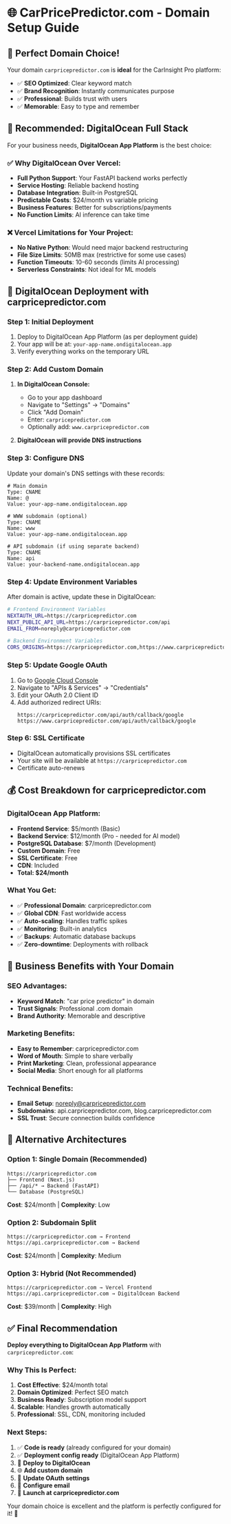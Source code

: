 # 🌐 CarPricePredictor.com - Domain Setup Guide

## 🎯 **Perfect Domain Choice!**

Your domain `carpricepredictor.com` is **ideal** for the CarInsight Pro platform:
- ✅ **SEO Optimized**: Clear keyword match
- ✅ **Brand Recognition**: Instantly communicates purpose  
- ✅ **Professional**: Builds trust with users
- ✅ **Memorable**: Easy to type and remember

## 🚀 **Recommended: DigitalOcean Full Stack**

For your business needs, **DigitalOcean App Platform** is the best choice:

### **✅ Why DigitalOcean Over Vercel:**
- **Full Python Support**: Your FastAPI backend works perfectly
- **Service Hosting**: Reliable backend hosting
- **Database Integration**: Built-in PostgreSQL
- **Predictable Costs**: $24/month vs variable pricing
- **Business Features**: Better for subscriptions/payments
- **No Function Limits**: AI inference can take time

### **❌ Vercel Limitations for Your Project:**
- **No Native Python**: Would need major backend restructuring
- **File Size Limits**: 50MB max (restrictive for some use cases)
- **Function Timeouts**: 10-60 seconds (limits AI processing)
- **Serverless Constraints**: Not ideal for ML models

## 🔧 **DigitalOcean Deployment with carpricepredictor.com**

### **Step 1: Initial Deployment**
1. Deploy to DigitalOcean App Platform (as per deployment guide)
2. Your app will be at: `your-app-name.ondigitalocean.app`
3. Verify everything works on the temporary URL

### **Step 2: Add Custom Domain**
1. **In DigitalOcean Console:**
   - Go to your app dashboard
   - Navigate to "Settings" → "Domains"
   - Click "Add Domain"
   - Enter: `carpricepredictor.com`
   - Optionally add: `www.carpricepredictor.com`

2. **DigitalOcean will provide DNS instructions**

### **Step 3: Configure DNS**
Update your domain's DNS settings with these records:

```dns
# Main domain
Type: CNAME
Name: @
Value: your-app-name.ondigitalocean.app

# WWW subdomain (optional)
Type: CNAME
Name: www
Value: your-app-name.ondigitalocean.app

# API subdomain (if using separate backend)
Type: CNAME
Name: api
Value: your-backend-name.ondigitalocean.app
```

### **Step 4: Update Environment Variables**
After domain is active, update these in DigitalOcean:

```bash
# Frontend Environment Variables
NEXTAUTH_URL=https://carpricepredictor.com
NEXT_PUBLIC_API_URL=https://carpricepredictor.com/api
EMAIL_FROM=noreply@carpricepredictor.com

# Backend Environment Variables  
CORS_ORIGINS=https://carpricepredictor.com,https://www.carpricepredictor.com
```

### **Step 5: Update Google OAuth**
1. Go to [Google Cloud Console](https://console.cloud.google.com)
2. Navigate to "APIs & Services" → "Credentials"
3. Edit your OAuth 2.0 Client ID
4. Add authorized redirect URIs:
   ```
   https://carpricepredictor.com/api/auth/callback/google
   https://www.carpricepredictor.com/api/auth/callback/google
   ```

### **Step 6: SSL Certificate**
- DigitalOcean automatically provisions SSL certificates
- Your site will be available at `https://carpricepredictor.com`
- Certificate auto-renews

## 💰 **Cost Breakdown for carpricepredictor.com**

### **DigitalOcean App Platform:**
- **Frontend Service**: $5/month (Basic)
- **Backend Service**: $12/month (Pro - needed for AI model)
- **PostgreSQL Database**: $7/month (Development)
- **Custom Domain**: Free
- **SSL Certificate**: Free
- **CDN**: Included
- **Total: $24/month**

### **What You Get:**
- ✅ **Professional Domain**: carpricepredictor.com
- ✅ **Global CDN**: Fast worldwide access
- ✅ **Auto-scaling**: Handles traffic spikes
- ✅ **Monitoring**: Built-in analytics
- ✅ **Backups**: Automatic database backups
- ✅ **Zero-downtime**: Deployments with rollback

## 🎯 **Business Benefits with Your Domain**

### **SEO Advantages:**
- **Keyword Match**: "car price predictor" in domain
- **Trust Signals**: Professional .com domain
- **Brand Authority**: Memorable and descriptive

### **Marketing Benefits:**
- **Easy to Remember**: carpricepredictor.com
- **Word of Mouth**: Simple to share verbally
- **Print Marketing**: Clean, professional appearance
- **Social Media**: Short enough for all platforms

### **Technical Benefits:**
- **Email Setup**: noreply@carpricepredictor.com
- **Subdomains**: api.carpricepredictor.com, blog.carpricepredictor.com
- **SSL Trust**: Secure connection builds confidence

## 🔄 **Alternative Architectures**

### **Option 1: Single Domain (Recommended)**
```
https://carpricepredictor.com
├── Frontend (Next.js)
├── /api/* → Backend (FastAPI)
└── Database (PostgreSQL)
```
**Cost**: $24/month | **Complexity**: Low

### **Option 2: Subdomain Split**
```
https://carpricepredictor.com → Frontend
https://api.carpricepredictor.com → Backend
```
**Cost**: $24/month | **Complexity**: Medium

### **Option 3: Hybrid (Not Recommended)**
```
https://carpricepredictor.com → Vercel Frontend
https://api.carpricepredictor.com → DigitalOcean Backend
```
**Cost**: $39/month | **Complexity**: High

## ✅ **Final Recommendation**

**Deploy everything to DigitalOcean App Platform** with `carpricepredictor.com`:

### **Why This Is Perfect:**
1. **Cost Effective**: $24/month total
2. **Domain Optimized**: Perfect SEO match
3. **Business Ready**: Subscription model support
4. **Scalable**: Handles growth automatically
5. **Professional**: SSL, CDN, monitoring included

### **Next Steps:**
1. ✅ **Code is ready** (already configured for your domain)
2. ✅ **Deployment config ready** (DigitalOcean App Platform)
3. 🚀 **Deploy to DigitalOcean**
4. 🌐 **Add custom domain**
5. 🔑 **Update OAuth settings**
6. 📧 **Configure email**
7. 🎉 **Launch at carpricepredictor.com**

Your domain choice is excellent and the platform is perfectly configured for it! 🎯
